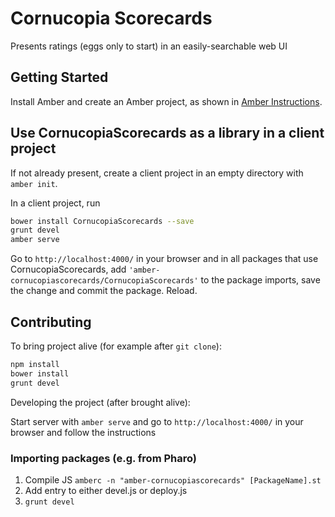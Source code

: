 # Cornucopia Scorecards

Presents ratings (eggs only to start) in an easily-searchable web UI

## Getting Started

Install Amber and create an Amber project,
as shown in [Amber Instructions](https://github.com/amber-smalltalk/amber#prerequisites).

## Use CornucopiaScorecards as a library in a client project

If not already present, create a client project
in an empty directory with `amber init`.

In a client project, run

```sh
bower install CornucopiaScorecards --save
grunt devel
amber serve
```

Go to `http://localhost:4000/` in your browser and
in all packages that use CornucopiaScorecards,
add `'amber-cornucopiascorecards/CornucopiaScorecards'` to the package imports,
save the change and commit the package. Reload.

## Contributing

To bring project alive (for example after `git clone`):

```sh
npm install
bower install
grunt devel
```

Developing the project (after brought alive):
 
Start server with `amber serve` and go to `http://localhost:4000/` in your browser and follow the instructions

### Importing packages (e.g. from Pharo)
1. Compile JS `amberc -n "amber-cornucopiascorecards" [PackageName].st`
2. Add entry to either devel.js or deploy.js
3. `grunt devel`
